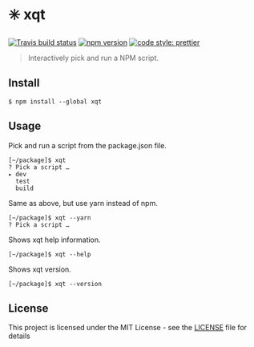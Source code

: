 # ✳️ xqt

[![Travis build status](https://travis-ci.org/koenwoortman/xqt.svg?branch=master)](https://travis-ci.org/koenwoortman/xqt)
[![npm version](https://badge.fury.io/js/xqt.svg)](https://badge.fury.io/js/xqt)
[![code style: prettier](https://img.shields.io/badge/code_style-prettier-ff69b4.svg?style=flat-square)](https://github.com/prettier/prettier)

> Interactively pick and run a NPM script.


## Install

```
$ npm install --global xqt
```


## Usage

Pick and run a script from the package.json file.
```
[~/package]$ xqt
? Pick a script …
▸ dev
  test
  build
```

Same as above, but use yarn instead of npm.
```
[~/package]$ xqt --yarn
? Pick a script …
```

Shows xqt help information.
```
[~/package]$ xqt --help
```

Shows xqt version.
```
[~/package]$ xqt --version
```


## License

This project is licensed under the MIT License - see the [LICENSE](LICENSE) file for details
